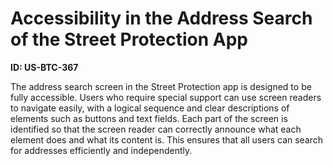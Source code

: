 # Accessibility in the Address Search of the Street Protection App

**ID: US-BTC-367**

The address search screen in the Street Protection app is designed to be fully accessible. Users who require special support can use screen readers to navigate easily, with a logical sequence and clear descriptions of elements such as buttons and text fields. Each part of the screen is identified so that the screen reader can correctly announce what each element does and what its content is. This ensures that all users can search for addresses efficiently and independently.